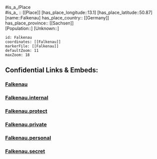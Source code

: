 ﻿---
location: [50.87,13.1] 
mapzoom: [7,12] 
mapmarker: city 
type: City
tags:
- geo/City


SpocWebEntityId: 30118
isDeleted: false
confidential: public

---
#is_a_/Place  
#is_a_ :: [[Place]] 
[has_place_longitude::13.1] 
[has_place_latitude::50.87] 
[name::Falkenau] 
has_place_country:: [[Germany]]  
has_place_province:: [[Sachsen]]  
[Population::] 
[Unknown::] 


```leaflet
id: Falkenau
coordinates: [[Falkenau]] 
markerFile: [[Falkenau]] 
defaultZoom: 11 
maxZoom: 18
```


## Confidential Links & Embeds: 

### [Falkenau](/_public/Earth/Continent/Europe/Europe~Central/Germany/Germany~East/Sachsen/counties~Sachsen/Mittelsachsen/cities~Mittelsachsen/Flöha/City/Falkenau.md) 

### [Falkenau.internal](/_internal/Earth/Continent/Europe/Europe~Central/Germany/Germany~East/Sachsen/counties~Sachsen/Mittelsachsen/cities~Mittelsachsen/Flöha/City/Falkenau.internal.md) 

### [Falkenau.protect](/_protect/Earth/Continent/Europe/Europe~Central/Germany/Germany~East/Sachsen/counties~Sachsen/Mittelsachsen/cities~Mittelsachsen/Flöha/City/Falkenau.protect.md) 

### [Falkenau.private](/_private/Earth/Continent/Europe/Europe~Central/Germany/Germany~East/Sachsen/counties~Sachsen/Mittelsachsen/cities~Mittelsachsen/Flöha/City/Falkenau.private.md) 

### [Falkenau.personal](/_personal/Earth/Continent/Europe/Europe~Central/Germany/Germany~East/Sachsen/counties~Sachsen/Mittelsachsen/cities~Mittelsachsen/Flöha/City/Falkenau.personal.md) 

### [Falkenau.secret](/_secret/Earth/Continent/Europe/Europe~Central/Germany/Germany~East/Sachsen/counties~Sachsen/Mittelsachsen/cities~Mittelsachsen/Flöha/City/Falkenau.secret.md) 
